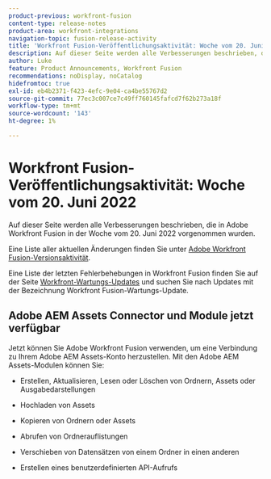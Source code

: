 ```yaml
---
product-previous: workfront-fusion
content-type: release-notes
product-area: workfront-integrations
navigation-topic: fusion-release-activity
title: 'Workfront Fusion-Veröffentlichungsaktivität: Woche vom 20. Juni 2022'
description: Auf dieser Seite werden alle Verbesserungen beschrieben, die in Adobe Workfront Fusion in der Woche vom 20. Juni 2022 vorgenommen wurden.
author: Luke
feature: Product Announcements, Workfront Fusion
recommendations: noDisplay, noCatalog
hidefromtoc: true
exl-id: eb4b2371-f423-4efc-9e04-ca4be55767d2
source-git-commit: 77ec3c007ce7c49ff760145fafcd7f62b273a18f
workflow-type: tm+mt
source-wordcount: '143'
ht-degree: 1%

---
```


# Workfront Fusion-Veröffentlichungsaktivität: Woche vom 20. Juni 2022

Auf dieser Seite werden alle Verbesserungen beschrieben, die in Adobe Workfront Fusion in der Woche vom 20. Juni 2022 vorgenommen wurden.

Eine Liste aller aktuellen Änderungen finden Sie unter [Adobe Workfront Fusion-Versionsaktivität](/help/workfront-fusion/fusion-product-releases/fusion-release-activity.md).

Eine Liste der letzten Fehlerbehebungen in Workfront Fusion finden Sie auf der Seite [Workfront-Wartungs-Updates](https://experienceleague.adobe.com/docs/workfront-known-issues/releases/current-updates.html?lang=de) und suchen Sie nach Updates mit der Bezeichnung Workfront Fusion-Wartungs-Update.

## Adobe AEM Assets Connector und Module jetzt verfügbar

Jetzt können Sie Adobe Workfront Fusion verwenden, um eine Verbindung zu Ihrem Adobe AEM Assets-Konto herzustellen. Mit den Adobe AEM Assets-Modulen können Sie:

* Erstellen, Aktualisieren, Lesen oder Löschen von Ordnern, Assets oder Ausgabedarstellungen

* Hochladen von Assets

* Kopieren von Ordnern oder Assets

* Abrufen von Ordnerauflistungen

* Verschieben von Datensätzen von einem Ordner in einen anderen

* Erstellen eines benutzerdefinierten API-Aufrufs
